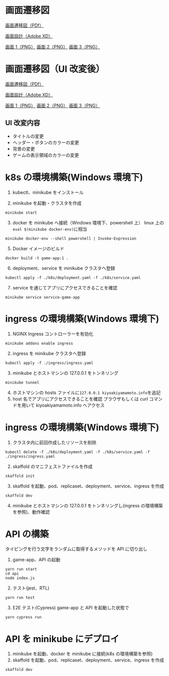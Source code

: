 # 画面遷移図

[画面遷移図（PDf）](https://gitlab.com/dev-krc/training/kiyoaki_yamamoto/game-app/-/blob/main/screen-diagram/game-app%E7%94%BB%E9%9D%A2%E9%81%B7%E7%A7%BB%E5%9B%B3.pdf)

[画面設計（Adobe XD）](https://gitlab.com/dev-krc/training/kiyoaki_yamamoto/game-app/-/blob/main/screen-diagram/game-app.xd)

[画面 1（PNG）](https://gitlab.com/dev-krc/training/kiyoaki_yamamoto/game-app/-/blob/main/screen-diagram/Web%201920%20%E2%80%93%201.png)
[画面 2（PNG）](https://gitlab.com/dev-krc/training/kiyoaki_yamamoto/game-app/-/blob/main/screen-diagram/Web%201920%20%E2%80%93%202.png)
[画面 3（PNG）](https://gitlab.com/dev-krc/training/kiyoaki_yamamoto/game-app/-/blob/main/screen-diagram/Web%201920%20%E2%80%93%203.png)

# 画面遷移図（UI 改変後）

[画面遷移図（PDf）](https://gitlab.com/dev-krc/training/kiyoaki_yamamoto/game-app/-/blob/main/screen-diagram/arranged/game-app%E7%94%BB%E9%9D%A2%E9%81%B7%E7%A7%BB%E5%9B%B3.pdf?ref_type=heads)

[画面設計（Adobe XD）](https://gitlab.com/dev-krc/training/kiyoaki_yamamoto/game-app/-/blob/main/screen-diagram/arranged/game-app.xd?ref_type=heads)

[画面 1（PNG）](https://gitlab.com/dev-krc/training/kiyoaki_yamamoto/game-app/-/blob/main/screen-diagram/arranged/Web%201920%20%E2%80%93%201.png)
[画面 2（PNG）](https://gitlab.com/dev-krc/training/kiyoaki_yamamoto/game-app/-/blob/main/screen-diagram/arranged/Web%201920%20%E2%80%93%202.png)
[画面 3（PNG）](https://gitlab.com/dev-krc/training/kiyoaki_yamamoto/game-app/-/blob/main/screen-diagram/arranged/Web%201920%20%E2%80%93%203.png?ref_type=heads)

## UI 改変内容

-   タイトルの変更
-   ヘッダー・ボタンのカラーの変更
-   背景の変更
-   ゲームの表示領域のカラーの変更

# k8s の環境構築(Windows 環境下)

1. kubectl、minikube をインストール

2. minikube を起動・クラスタを作成

```
minikube start
```

3. docker を minikube へ接続（Windows 環境下、powershell 上）
   linux 上の`eval $(minikube docker-env)`に相当

```
minikube docker-env --shell powershell | Invoke-Expression
```

5. Docker イメージのビルド

```
docker build -t game-app:1 .
```

6. deployment、service を minikube クラスタへ登録

```
kubectl apply -f ./k8s/deployment.yaml -f ./k8s/service.yaml
```

7. service を通じてアプリにアクセスできることを確認

```
minikube service service-game-app
```

# ingress の環境構築(Windows 環境下)

1. NGINX Ingress コントローラーを有効化

```
minikube addons enable ingress
```

2. ingress を minikube クラスタへ登録

```
kubectl apply -f ./ingress/ingress.yaml
```

3. minikube とホストマシンの 127.0.0.1 をトンネリング

```
minikube tunnel
```

4. ホストマシンの hosts ファイルに`127.0.0.1 kiyoakiyamamoto.info`を追記
5. host 名でアプリにアクセスできることを確認
   ブラウザもしくは curl コマンドを用いて kiyoakiyamamoto.info へアクセス

# ingress の環境構築(Windows 環境下)

1. クラスタ内に前回作成したリソースを削除

```
kubectl delete -f ./k8s/deployment.yaml -f ./k8s/service.yaml -f ./ingress/ingress.yaml
```

2. skaffold のマニフェストファイルを作成

```
skaffold init
```

3. skaffold を起動、pod、replicaset、deployment、service、ingress を作成

```
skaffold dev
```

4. minikube とホストマシンの 127.0.0.1 をトンネリングし(ingress の環境構築を参照)、動作確認

# API の構築

タイピングを行う文字をランダムに取得するメソッドを API に切り出し

1. game-app、API の起動

```
yarn run start
cd api
node index.js
```

2. テスト(jest、RTL)

```
yarn run test
```

3. E2E テスト(Cypress)
   game-app と API を起動した状態で

```
yarn cypress run
```

# API を minikube にデプロイ

1. minikube を起動、docker を minikube に接続(k8s の環境構築を参照)
2. skaffold を起動、pod、replicaset、deployment、service、ingress を作成

```
skaffold dev
```
